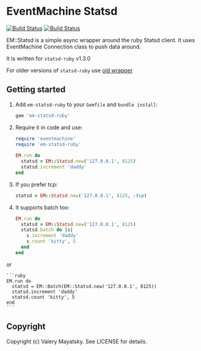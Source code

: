 # EventMachine Statsd
[![Build Status](https://travis-ci.org/Arugin/em-statsd-ruby.svg?branch=master)](https://travis-ci.org/Arugin/em-statsd-ruby)
[![Build Status](https://travis-ci.org/Arugin/em-statsd-ruby.svg?branch=master)](https://travis-ci.org/Arugin/em-statsd-ruby)

EM::Statsd is a simple async wrapper around the ruby Statsd client.
It uses EventMachine Connection class to push data around.

It is written for `statsd-ruby` v1.3.0 

For older versions of `statsd-ruby` use [old wrapper](https://rubygems.org/gems/em-statsd/versions/1.0.0)

Getting started
---------------

1. Add `em-statsd-ruby` to your `Gemfile` and `bundle install`:

    ```ruby
    gem 'em-statsd-ruby'
    ```
    
2. Require it in code and use:    

    ```ruby
    require 'eventmachine'
    require 'em-statsd-ruby'
        
    EM.run do
      statsd = EM::Statsd.new('127.0.0.1', 8125)
      statsd.increment 'daddy'
    end
    ```    
3. If you prefer tcp:

    ```ruby
    statsd = EM::Statsd.new('127.0.0.1', 8125, :tcp)
    ``` 

4. It supports batch too:

    ```ruby 
    EM.run do
      statsd = EM::Statsd.new('127.0.0.1', 8125)
      statsd.batch do |s|
        s.increment 'daddy'
        s.count 'kitty', 5
      end
    end
    ``` 
or
    
    ```ruby 
    EM.run do
      statsd = EM::Batch(EM::Statsd.new('127.0.0.1', 8125))
      statsd.increment 'daddy'
      statsd.count 'kitty', 5
    end
    ``` 
    
## Copyright

Copyright (c) Valery Mayatsky. See LICENSE for details.    